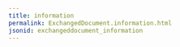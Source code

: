 ```yaml
---
title: information
permalink: ExchangedDocument.information.html
jsonid: exchangeddocument_information
---
```

